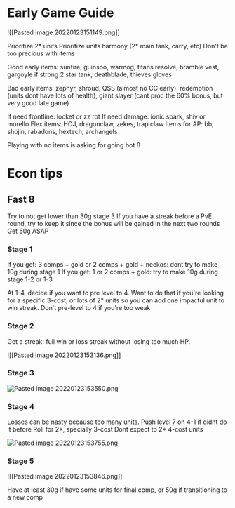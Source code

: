 # Early Game Guide

![[Pasted image 20220123151149.png]]

Prioritize 2* units
Prioritize units harmony (2* main tank, carry, etc)
Don't be too precious with items

Good early items: sunfire, guinsoo, warmog, titans resolve, bramble vest, gargoyle if strong 2 star tank, deathblade, thieves gloves

Bad early items: zephyr, shroud, QSS (almost no CC early), redemption (units dont have lots of health), giant slayer (cant proc the 60% bonus, but very good late game)

If need frontline: locket or zz rot
If need damage: ionic spark, shiv or morello
Flex items: HOJ, dragonclaw, zekes, trap claw
Items for AP: bb, shojin, rabadons, hextech, archangels

Playing with no items is asking for going bot 8

# Econ tips

## Fast 8

Try to not get lower than 30g stage 3
If you have a streak before a PvE round, try to keep it since the bonus will be gained in the next two rounds
Get 50g ASAP

### Stage 1
If you get: 3 comps + gold or 2 comps + gold + neekos: dont try to make 10g during stage 1
If you get: 1 or 2 comps + gold: try to make 10g during stage 1-2 or 1-3

At 1-4, decide if you want to pre level to 4. Want to do that if you're looking for a specific 3-cost, or lots of 2* units so you can add one impactul unit to win streak. Don't pre-level to 4 if you're too weak

### Stage 2
Get a streak: full win or loss streak without losing too much HP. 

![[Pasted image 20220123153136.png]]


### Stage 3
![Pasted image 20220123153550.png](app://local/%2FUsers%2Flucashenrique%2FLibrary%2FMobile%20Documents%2Fcom~apple~CloudDocs%2FObsidian%2FPasted%20image%2020220123153550.png?1642962951007)

### Stage 4
Losses can be nasty because too many units.
Push level 7 on 4-1 if didnt do it before
Roll for 2*, specially 3-cost
Dont expect to 2* 4-cost units

![Pasted image 20220123153755.png](app://local/%2FUsers%2Flucashenrique%2FLibrary%2FMobile%20Documents%2Fcom~apple~CloudDocs%2FObsidian%2FPasted%20image%2020220123153755.png?1642963075765)

### Stage 5
![[Pasted image 20220123153846.png]]

Have at least 30g if have some units for final comp, or 50g if transitioning to a new comp